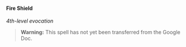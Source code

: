 #### Fire Shield
<!-- markdownlint-disable-next-line no-emphasis-as-heading -->
_4th-level evocation_

> **Warning:**
> This spell has not yet been transferred from the Google Doc.

